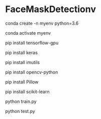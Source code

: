 # FaceMaskDetectionv


conda create -n myenv python=3.6

conda activate myenv


pip install tensorflow-gpu

pip install keras

pip install imutils

pip install opencv-python

pip install Pillow

pip install scikit-learn


python train.py

python test.py


